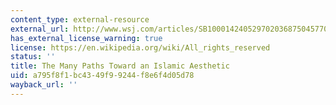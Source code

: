 ```yaml
---
content_type: external-resource
external_url: http://www.wsj.com/articles/SB10001424052970203687504577004111183717098
has_external_license_warning: true
license: https://en.wikipedia.org/wiki/All_rights_reserved
status: ''
title: The Many Paths Toward an Islamic Aesthetic
uid: a795f8f1-bc43-49f9-9244-f8e6f4d05d78
wayback_url: ''
---
```

